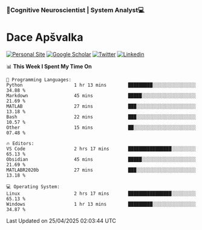 ### 🧠Cognitive Neuroscientist | System Analyst💻
# Dace Apšvalka

[![Personal Site](https://img.shields.io/badge/website-teal?style=for-the-badge&logo=About.me&logoColor=white)](https://dcdace.net/)
[![Google Scholar](https://img.shields.io/badge/Scholar-yellow?style=for-the-badge&logo=googlescholar&logoColor=ffffff)](https://scholar.google.com/citations?hl=en&user=W8q0HBkAAAAJ&view_op=list_works&sortby=pubdate)
[![Twitter](https://img.shields.io/badge/Twitter-1DA1F2?logo=twitter&logoColor=white&style=for-the-badge)](https://twitter.com/dcdace)
[![Linkedin](https://img.shields.io/badge/linkedin-0077B5?logo=linkedin&logoColor=white&style=for-the-badge)](https://www.linkedin.com/in/dace-apsvalka/)

<!--
[![Dace's wakatime stats](https://github-readme-stats.vercel.app/api/wakatime?username=dcdace&theme=react&layout=compact&custom_title=Coding+past+7+days&v=2)](https://github.com/dcdace/dcdace)


[![github](https://img.shields.io/github/followers/dcdace?logo=github&style=plastic)](https://github.com/dcdace?tab=followers "GitHub followers")
[![wakatime](https://wakatime.com/badge/user/6e7556d3-b1db-4eef-a7e8-9bad735fc27e.svg?style=plastic?v=2)](https://wakatime.com/@6e7556d3-b1db-4eef-a7e8-9bad735fc27e "Total time coded since Feb 28 2022")

[![twitter](https://img.shields.io/twitter/follow/dcdace?label=followers&logo=twitter&color=%23007ec6&style=plastic)](https://twitter.com/dcdace "Twitter followers")

[![Dace's languages](https://github-readme-stats-one-nu-13.vercel.app/api/top-langs/?username=dcdace&langs_count=10&theme=nord&layout=compact)](https://github.com/anuraghazra/github-readme-stats) 
[![Dace's GitHub stats](https://github-readme-stats-one-nu-13.vercel.app/api?username=dcdace&theme=dracula&hide=prs,issues&count_private=true&show_icons=true&hide_rank=true&include_all_commits=true&hide_title=false&custom_title=GitHub+Stats)](https://github.com/anuraghazra/github-readme-stats)
-->

<!--START_SECTION:waka-->
📊 **This Week I Spent My Time On** 

```text
💬 Programming Languages: 
Python                   1 hr 13 mins        █████████░░░░░░░░░░░░░░░░   34.88 % 
Markdown                 45 mins             █████░░░░░░░░░░░░░░░░░░░░   21.69 % 
MATLAB                   27 mins             ███░░░░░░░░░░░░░░░░░░░░░░   13.18 % 
Bash                     22 mins             ███░░░░░░░░░░░░░░░░░░░░░░   10.57 % 
Other                    15 mins             ██░░░░░░░░░░░░░░░░░░░░░░░   07.48 % 

🔥 Editors: 
VS Code                  2 hrs 17 mins       ████████████████░░░░░░░░░   65.13 % 
Obsidian                 45 mins             █████░░░░░░░░░░░░░░░░░░░░   21.69 % 
MATLABR2020b             27 mins             ███░░░░░░░░░░░░░░░░░░░░░░   13.18 % 

💻 Operating System: 
Linux                    2 hrs 17 mins       ████████████████░░░░░░░░░   65.13 % 
Windows                  1 hr 13 mins        █████████░░░░░░░░░░░░░░░░   34.87 % 
```


 Last Updated on 25/04/2025 02:03:44 UTC
<!--END_SECTION:waka-->

